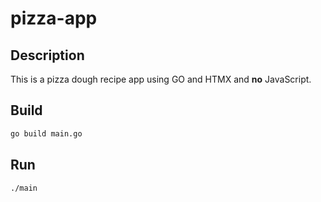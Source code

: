# pizza-app
## Description
This is a pizza dough recipe app using GO and HTMX and <b>no</b> JavaScript.  


## Build 
```sh
go build main.go
```

## Run
```sh
./main
```
